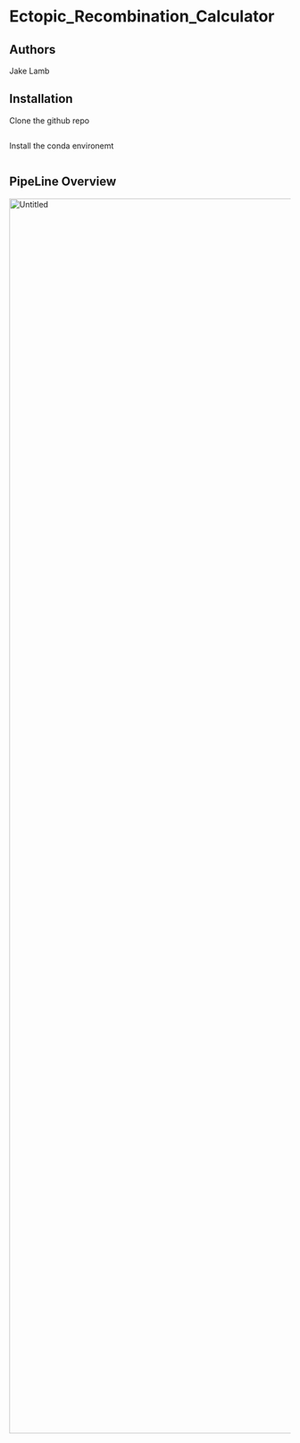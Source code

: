# Ectopic_Recombination_Calculator

## Authors 
Jake Lamb

## Installation

Clone the github repo
```git clone https://github.com/Jakeelamb/Ectopic_recombination
```
Install the conda environemt
```conda create env -f environment.yml
```
## PipeLine Overview
<img width="2210" alt="Untitled" src="https://github.com/user-attachments/assets/5f2afef5-6222-444f-a2a5-7eefa8e75bd7">
